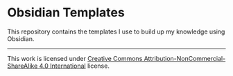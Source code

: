 # Obsidian Templates
This repository contains the templates I use to build up my knowledge using Obsidian.

---
This work is licensed under [Creative Commons Attribution-NonCommercial-ShareAlike 4.0 International](https://creativecommons.org/licenses/by-nc-sa/4.0/) license.
